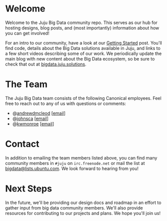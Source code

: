 # Welcome

Welcome to the Juju Big Data community repo. This serves as our hub for
hosting designs, blog posts, and (most importantly) information about how you
can get involved!

For an intro to our community, have a look at our [Getting Started][] post.
You'll find code, details about the Big Data solutions available in Juju, and
links to a few short videos describing some of our work. We periodically
update the main blog with new content about the Big Data ecosystem, so be
sure to check that out at [bigdata.juju.solutions][].


# The Team

The Juju Big Data team consists of the following Canonical employees. Feel free
to reach out to any of us with questions or comments:

* @[andrewdmcleod](https://github.com/andrewdmcleod) \[[email](mailto:andrew.mcleod@canonical.com)\]
* @[johnsca](https://github.com/johnsca) \[[email](mailto:cory.johns@canonical.com)\]
* @[kwmonroe](https://github.com/kwmonroe) \[[email](mailto:kevin.monroe@canonical.com)\]


# Contact

In addition to emailing the team members listed above, you can find many
community members in `#juju` on `irc.freenode.net` or mail the list at
<bigdata@lists.ubuntu.com>. We look forward to hearing from you!

[Getting Started]: http://bigdata.juju.solutions/getstarted
[bigdata.juju.solutions]: http://bigdata.juju.solutions


# Next Steps

In the future, we'll be providing our design docs and roadmap in an effort to
gather input from big data community members. We'll also provide resources for
contributing to our projects and plans. We hope you'll join us!
